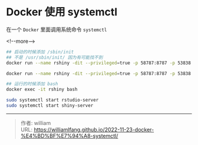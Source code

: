 # Docker 使用 systemctl


在一个 `Docker` 里面调用系统命令 `systemctl`

&lt;!--more--&gt;

```bash
## 启动的时候添加 /sbin/init
## 不是 /usr/sbin/init/ 因为有可能找不到
docker run --name rshiny -dit --privileged=true -p 58787:8787 -p 53838:3838 -p50022:22 wuya-centos7-r4.0:v1.0 /sbin/init

docker run --name rshiny -dit --privileged=true -p 58787:8787 -p 53838:3838 -p50022:22 192.168.1.88:5000/wuya/centos7-r4.0:v1.0 /sbin/init

## 运行的时候添加 bash
docker exec -it rshiny bash

sudo systemctl start rstudio-server
sudo systemctl start shiny-server
```


---

> 作者: william  
> URL: https://williamlfang.github.io/2022-11-23-docker-%E4%BD%BF%E7%94%A8-systemctl/  


